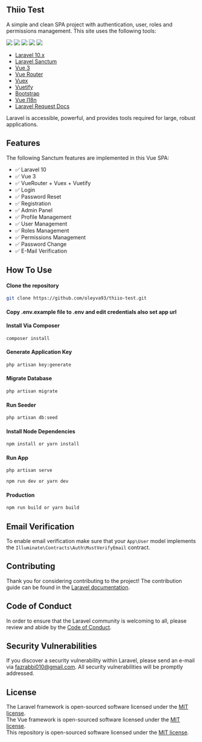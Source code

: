 ## Thiio Test

A simple and clean SPA project with authentication, user, roles and permissions management. This site uses the following tools:

[![](https://img.shields.io/badge/vue.js-v3.3-04C690.svg)](https://vuejs.org)
[![](https://img.shields.io/badge/Laravel-v10.26.2-ff2e21.svg)](https://laravel.com)
[![](https://img.shields.io/badge/bootstrap-v5.3-712cf9.svg)](https://getbootstrap.com)
[![](https://img.shields.io/badge/axios-v1.5-5A29E4.svg)](https://axios-http.com)
[![](https://img.shields.io/badge/vite-v4.4-646cff.svg)](https://vitejs.dev)

- [Laravel 10.x](https://github.com/laravel/laravel)
- [Laravel Sanctum](https://laravel.com/docs/10.x/sanctum)
- [Vue 3](https://github.com/vuejs/vue)
- [Vue Router](https://router.vuejs.org/)
- [Vuex](https://vuex.vuejs.org/)
- [Vuetify](https://vuetifyjs.com/)
- [Bootstrap](https://getbootstrap.com/)
- [Vue I18n](https://vue-i18n.intlify.dev)
- [Laravel Request Docs](https://github.com/rakutentech/laravel-request-docs)

Laravel is accessible, powerful, and provides tools required for large, robust applications.

## Features

The following Sanctum features are implemented in this Vue SPA:

- ✅ Laravel 10
- ✅ Vue 3
- ✅ VueRouter + Vuex + Vuetify
- ✅ Login
- ✅ Password Reset
- ✅ Registration
- ✅ Admin Panel
- ✅ Profile Management
- ✅ User Management
- ✅ Roles Management
- ✅ Permissions Management
- ✅ Password Change
- ✅ E-Mail Verification

## How To Use
#### Clone the repository

```bash
git clone https://github.com/oleyva93/thiio-test.git
```

#### Copy .env.example file to .env and edit credentials also set app url

#### Install Via Composer

```bash
composer install
```

#### Generate Application Key

```bash
php artisan key:generate
```

#### Migrate Database

```bash
php artisan migrate
```

#### Run Seeder

```bash
php artisan db:seed
```

#### Install Node Dependencies

```bash
npm install or yarn install

```

#### Run App

```bash
php artisan serve

npm run dev or yarn dev
```

#### Production

```bash
npm run build or yarn build
```

## Email Verification

To enable email verification make sure that your `App\User` model implements the `Illuminate\Contracts\Auth\MustVerifyEmail` contract.

## Contributing

Thank you for considering contributing to the project! The contribution guide can be found in the [Laravel documentation](https://laravel.com/docs/contributions).

## Code of Conduct

In order to ensure that the Laravel community is welcoming to all, please review and abide by the [Code of Conduct](https://laravel.com/docs/contributions#code-of-conduct).

## Security Vulnerabilities

If you discover a security vulnerability within Laravel, please send an e-mail via [fazrabbi010@gmail.com](mailto:fazrabbi010@gmail.com). All security vulnerabilities will be promptly addressed.

## License

The Laravel framework is open-sourced software licensed under the [MIT license](https://opensource.org/licenses/MIT).    
The Vue framework is open-sourced software licensed under the [MIT license](https://opensource.org/licenses/MIT).    
This repository is open-sourced software licensed under the [MIT license](https://opensource.org/licenses/MIT). 
